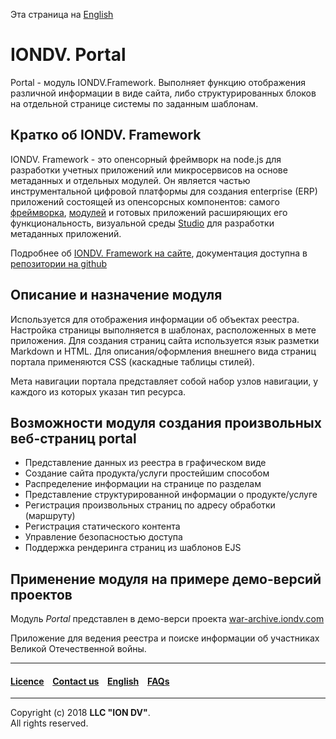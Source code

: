 Эта страница на [English](/README.md)

# IONDV. Portal

Portal - модуль IONDV.Framework. Выполняет функцию отображения различной информации в виде сайта, либо структурированных блоков на отдельной странице системы по заданным шаблонам.

## Кратко об IONDV. Framework

IONDV. Framework - это опенсорный фреймворк на node.js для разработки учетных приложений 
или микросервисов на основе метаданных и отдельных модулей. Он является частью 
инструментальной цифровой платформы для создания enterprise 
(ERP) приложений состоящей из опенсорсных компонентов: самого [фреймворка](https://github.com/iondv/framework), 
[модулей](https://github.com/topics/iondv-module) и готовых приложений расширяющих его 
функциональность, визуальной среды [Studio](https://github.com/iondv/studio) для 
разработки метаданных приложений.

Подробнее об [IONDV. Framework на сайте](https://iondv.com), документация доступна в [репозитории на github](https://github.com/iondv/framework/blob/master/docs/en/index.md)

## Описание и назначение модуля 

Используется для отображения информации об объектах реестра. Настройка страницы выполняется в шаблонах, расположенных в мете приложения. Для создания страниц сайта используется язык разметки Markdown и HTML. Для описания/оформления внешнего вида страниц портала применяются CSS (каскадные таблицы стилей).

Мета навигации портала представляет собой набор узлов навигации, у каждого из которых указан тип ресурса.

## Возможности модуля создания произвольных веб-страниц portal

* Представление данных из реестра в графическом виде
* Создание сайта продукта/услуги простейшим способом
* Распределение информации на странице по разделам
* Представление структурированной информации о продукте/услуге
* Регистрация произвольных страниц по адресу обработки (маршруту)
* Регистрация статического контента
* Управление безопасностью доступа
* Поддержка рендеринга страниц из шаблонов EJS


## Применение модуля на примере демо-версий проектов

Модуль _Portal_ представлен в демо-верси проекта [war-archive.iondv.com](https://war-archive.iondv.com)

Приложение для ведения реестра и поиске информации об участниках Великой Отечественной войны. 

--------------------------------------------------------------------------  


 #### [Licence](/LICENCE) &ensp;  [Contact us](https://iondv.com) &ensp;    [English](/README.md)   &ensp; [FAQs](/faqs.md)          

<div><img src="https://mc.iondv.com/watch/local/docs/portal" style="position:absolute; left:-9999px;" height=1 width=1 alt="iondv metrics"></div>

--------------------------------------------------------------------------  

Copyright (c) 2018 **LLC "ION DV"**.  
All rights reserved. 